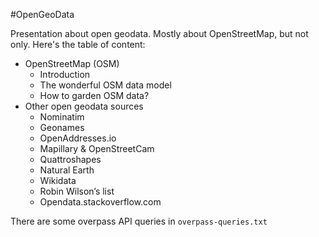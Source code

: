 #OpenGeoData

Presentation about open geodata. Mostly about OpenStreetMap, but not only. Here's the table of content:

* OpenStreetMap (OSM)
  * Introduction
  * The wonderful OSM data model
  * How to garden OSM data?
* Other open geodata sources
  * Nominatim
  * Geonames
  * OpenAddresses.io
  * Mapillary & OpenStreetCam
  * Quattroshapes
  * Natural Earth
  * Wikidata
  * Robin Wilson’s list
  * Opendata.stackoverflow.com

There are some overpass API queries in `overpass-queries.txt`

